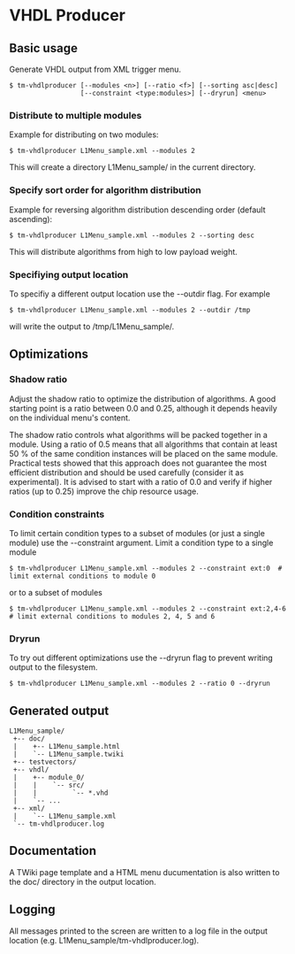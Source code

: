 VHDL Producer
=============


## Basic usage

Generate VHDL output from XML trigger menu.

    $ tm-vhdlproducer [--modules <n>] [--ratio <f>] [--sorting asc|desc]
                      [--constraint <type:modules>] [--dryrun] <menu>


### Distribute to multiple modules

Example for distributing on two modules:

    $ tm-vhdlproducer L1Menu_sample.xml --modules 2

This will create a directory L1Menu_sample/ in the current directory.


### Specify sort order for algorithm distribution

Example for reversing algorithm distribution descending order (default ascending):

    $ tm-vhdlproducer L1Menu_sample.xml --modules 2 --sorting desc

This will distribute algorithms from high to low payload weight.


### Specifiying output location

To specifiy a different output location use the --outdir flag. For example

    $ tm-vhdlproducer L1Menu_sample.xml --modules 2 --outdir /tmp

will write the output to /tmp/L1Menu_sample/.


## Optimizations


### Shadow ratio

Adjust the shadow ratio to optimize the distribution of algorithms. A good
starting point is a ratio between 0.0 and 0.25, although it depends heavily on
the individual menu's content.

The shadow ratio controls what algorithms will be packed together in a module.
Using a ratio of 0.5 means that all algorithms that contain at least 50 % of
the same condition instances will be placed on the same module. Practical tests
showed that this approach does not guarantee the most efficient distribution
and should be used carefully (consider it as experimental). It is advised to
start with a ratio of 0.0 and verify if higher ratios (up to 0.25) improve the
chip resource usage.


### Condition constraints

To limit certain condition types to a subset of modules (or just a single
module) use the --constraint argument. Limit a condition type to a single module

    $ tm-vhdlproducer L1Menu_sample.xml --modules 2 --constraint ext:0  # limit external conditions to module 0

or to a subset of modules

    $ tm-vhdlproducer L1Menu_sample.xml --modules 2 --constraint ext:2,4-6  # limit external conditions to modules 2, 4, 5 and 6


### Dryrun

To try out different optimizations use the --dryrun flag to prevent writing
output to the filesystem.

    $ tm-vhdlproducer L1Menu_sample.xml --modules 2 --ratio 0 --dryrun


## Generated output

    L1Menu_sample/
     +-- doc/
     |    +-- L1Menu_sample.html
     |    `-- L1Menu_sample.twiki
     +-- testvectors/
     +-- vhdl/
     |    +-- module_0/
     |    |    `-- src/
     |    |         `-- *.vhd
     |    `-- ...
     +-- xml/
     |    `-- L1Menu_sample.xml
     `-- tm-vhdlproducer.log


## Documentation

A TWiki page template and a HTML menu ducumentation is also written to the
doc/ directory in the output location.


## Logging

All messages printed to the screen are written to a log file in the output
location (e.g. L1Menu_sample/tm-vhdlproducer.log).
